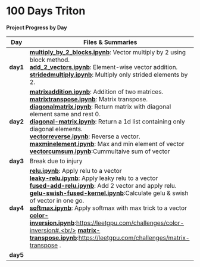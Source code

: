 # 100 Days Triton

**Project Progress by Day**

| **Day**  | **Files & Summaries**                                                                                                                                                                                                                                                                                                                                                                                                                                                                                                                                                                                                                                                                               |
| -------- | --------------------------------------------------------------------------------------------------------------------------------------------------------------------------------------------------------------------------------------------------------------------------------------------------------------------------------------------------------------------------------------------------------------------------------------------------------------------------------------------------------------------------------------------------------------------------------------------------------------------------------------------------------------------------------------------------- |
| **day1** | [**multiply_by_2_blocks.ipynb**](day1/multiply_by_2_blocks.ipynb): Vector multiply by 2 using block method.<br/>[**add_2_vectors.ipynb**](day1/add_2_vector.ipynb): Element-wise vector addition.<br/>[**stridedmultiply.ipynb**](day1/stridedmultiply.ipynb): Multiply only strided elements by 2.                                                                                                                                                                                                                                                                                                                                                                                                 |
| **day2** | [**matrixaddition.ipynb**](day2/matrixaddition.ipynb): Addition of two matrices.<br/>[**matrixtranspose.ipynb**](day2/matrixtranspose.ipynb): Matrix transpose.<br/> [**diagonalmatrix.ipynb**](day2/diagonalmatrix.ipynb): Return matrix with diagonal element same and rest 0.<br/> [**diagonal-matrix.ipynb**](day2/diagonal-matrix.ipynb): Return a 1d list containing only diagonal elements.<br/> [**vectorreverse.ipynb**](day2/vectorreverse.ipynb): Reverse a vector.<br/> [**maxminelement.ipynb**](day2/maxminelement.ipynb): Max and min element of vector<br/> [**vectorcumsum.ipynb**](day2/vectorcumsum.ipynb):Cummultaive sum of vector<br/>                                        |
| **day3** | Break due to injury                                                                                                                                                                                                                                                                                                                                                                                                                                                                                                                                                                                                                                                                                 |
| **day4** | [**relu.ipynb**](day4/relu-vector.ipynb): Apply relu to a vector<br/>[**leaky-relu.ipynb**](day4/leaky-relu-vector.ipynb): Apply leaky relu to a vector<br/> [**fused-add-relu.ipynb**](day4/fused-add-relu.ipynb): Add 2 vector and apply relu.<br/> [**gelu-swish-fused-kernel.ipynb**](day4/gelu-swish-fused-kernel.ipynb):Calculate gelu & swish of vector in one go.<br/> [**softmax.ipynb**](day4/softmax.ipynb): Apply softmax with max trick to a vector<br/> [**color-inversion.ipynb**](day4/color-inversion.ipynb):https://leetgpu.com/challenges/color-inversion#.<br/> [**matrix-transpose.ipynb**](day4/matrixtranspose.ipynb):https://leetgpu.com/challenges/matrix-transpose .<br/> |
| **day5** |                                                                                                                                                                                                                                                                                                                                                                                                                                                                                                                                                                                                                                                                                                     |
